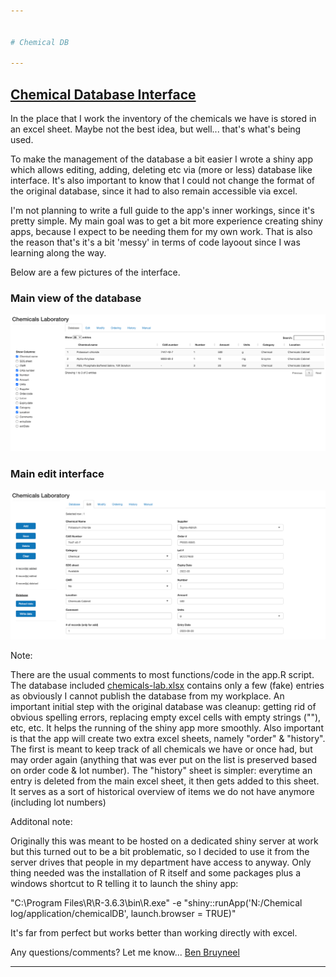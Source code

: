 ```yaml
---


# Chemical DB

---
```


## <ins>Chemical Database Interface</ins>

In the place that I work the inventory of the chemicals we have is stored in an excel sheet. Maybe not the best idea, but well...  that's what's being used.

To make the management of the database a bit easier I wrote a shiny app which allows editing, adding, deleting etc via (more or less) database like interface. It's also important to know that I could not change the format of the original database, since it had to also remain accessible via excel.

I'm not planning to write a full guide to the app's inner workings, since it's pretty simple. My main goal was to get a bit more experience creating shiny apps, because I expect to be needing them for my own work. That is also the reason that's it's a bit 'messy' in terms of code layoout since I was learning along the way.

Below are a few pictures of the interface.


### Main view of the database

![](img/img001.png)<!-- -->


### Main edit interface

![](img/img002.png)<!-- -->

Note:

There are the usual comments to most functions/code in the app.R script. The database included <ins>chemicals-lab.xlsx</ins> contains only a few (fake) entries as obviously I cannot publish the database from my workplace. An important initial step with the original database was cleanup: getting rid of obvious spelling errors, replacing empty excel cells with empty strings (""), etc, etc. It helps the running of the shiny app more smoothly. Also important is that the app will create two extra excel sheets, namely "order" & "history". The first is meant to keep track of all chemicals we have or once had, but may order again (anything that was ever put on the list is preserved based on order code & lot number). The "history" sheet is simpler: everytime an entry is deleted from the main excel sheet, it then gets added to this sheet. It serves as a sort of historical overview of items we do not have anymore (including lot numbers)

Additonal note:

Originally this was meant to be hosted on a dedicated shiny server at work but this turned out to be a bit problematic, so I decided to use it from the server drives that people in my department have access to anyway. Only thing needed was the installation of R itself and some packages plus a windows shortcut to R telling it to launch the shiny app:

"C:\Program Files\R\R-3.6.3\bin\R.exe" -e "shiny::runApp('N:/Chemical log/application/chemicalDB', launch.browser = TRUE)"

It's far from perfect but works better than working directly with excel. 

Any questions/comments? Let me know...  [Ben Bruyneel](mailto:bruyneel.ben@gmail.com)

---
